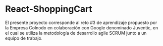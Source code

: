 # React-ShoppingCart
El presente proyecto corresponde al reto #3 de aprendizaje propuesto por la Empresa Colnodo en colaboración con Google denominado Juventic, en el cual se utiliza la metodología de desarrollo agile SCRUM junto a un equipo de trabajo. 
